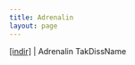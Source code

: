 ```yaml
---
title: Adrenalin
layout: page
---
```


<a href="”https://cloud.mail.ru/public/c6360bc4e703/Adrenalin%20-%20TAKdissNAME”" target="”_blank”">[indir]</a> | Adrenalin TakDissName